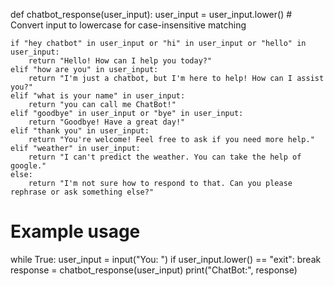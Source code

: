 def chatbot_response(user_input):
    user_input = user_input.lower()  # Convert input to lowercase for case-insensitive matching

    if "hey chatbot" in user_input or "hi" in user_input or "hello" in user_input:
        return "Hello! How can I help you today?"
    elif "how are you" in user_input:
        return "I'm just a chatbot, but I'm here to help! How can I assist you?"
    elif "what is your name" in user_input:
        return "you can call me ChatBot!"
    elif "goodbye" in user_input or "bye" in user_input:
        return "Goodbye! Have a great day!"
    elif "thank you" in user_input:
        return "You're welcome! Feel free to ask if you need more help."
    elif "weather" in user_input:
        return "I can't predict the weather. You can take the help of google."
    else:
        return "I'm not sure how to respond to that. Can you please rephrase or ask something else?"

# Example usage
while True:
    user_input = input("You: ")
    if user_input.lower() == "exit":
        break
    response = chatbot_response(user_input)
    print("ChatBot:", response)